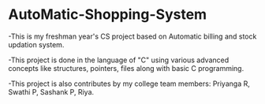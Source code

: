 # AutoMatic-Shopping-System

-This is my freshman year's CS project based on Automatic billing and stock updation system.

-This project is done in the language of "C" using various advanced concepts like structures, pointers, files along with basic C programming.

-This project is also contributes by my college team members: Priyanga R, Swathi P, Sashank P, Riya.
